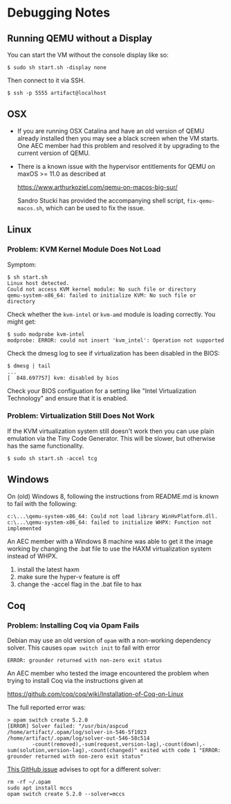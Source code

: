 # Debugging Notes

## Running QEMU without a Display

You can start the VM without the console display like so:

```
$ sudo sh start.sh -display none
```

Then connect to it via SSH.

```
$ ssh -p 5555 artifact@localhost
```

## OSX

- If you are running OSX Catalina and have an old version of QEMU already
  installed then you may see a black screen when the VM starts. One AEC member
  had this problem and resolved it by upgrading to the current version of QEMU.

- There is a known issue with the hypervisor entitlements for QEMU on
  maxOS >= 11.0 as described at

  https://www.arthurkoziel.com/qemu-on-macos-big-sur/

  Sandro Stucki has provided the accompanying shell script,
  `fix-qemu-macos.sh`, which can be used to fix the issue.

## Linux

### Problem: KVM Kernel Module Does Not Load

Symptom:
```
$ sh start.sh
Linux host detected.
Could not access KVM kernel module: No such file or directory
qemu-system-x86_64: failed to initialize KVM: No such file or directory
```

Check whether the `kvm-intel` or `kvm-amd` module is loading correctly.
You might get:
```
$ sudo modprobe kvm-intel
modprobe: ERROR: could not insert 'kvm_intel': Operation not supported
```

Check the dmesg log to see if virtualization has been disabled in the BIOS:
```
$ dmesg | tail
...
[  848.697757] kvm: disabled by bios
```

Check your BIOS configuation for a setting like "Intel Virtualization
Technology" and ensure that it is enabled.

### Problem: Virtualization Still Does Not Work

If the KVM virtualization system still doesn't work then you can use plain
emulation via the Tiny Code Generator. This will be slower, but otherwise has
the same functionality.

```
$ sudo sh start.sh -accel tcg
```

## Windows

On (old) Windows 8, following the instructions from README.md is known to fail
with the following:

```
c:\...\qemu-system-x86_64: Could not load library WinHvPlatform.dll.
c:\...\qemu-system-x86_64: failed to initialize WHPX: Function not implemented
```

An AEC member with a Windows 8 machine was able to get it the image working by
changing the .bat file to use the HAXM virtualization system instead of WHPX.

1. install the latest haxm
2. make sure the hyper-v feature is off
3. change the -accel flag in the .bat file to hax

## Coq

### Problem: Installing Coq via Opam Fails

Debian may use an old version of `opam` with a non-working dependency solver.
This causes `opam switch init` to fail with error

```
ERROR: grounder returned with non-zero exit status
```

An AEC member who tested the image encountered the problem when trying to
install Coq via the instructions given at

https://github.com/coq/coq/wiki/Installation-of-Coq-on-Linux

The full reported error was:

```
> opam switch create 5.2.0
[ERROR] Solver failed: "/usr/bin/aspcud /home/artifact/.opam/log/solver-in-546-5f1023 /home/artifact/.opam/log/solver-out-546-58c514
        -count(removed),-sum(request,version-lag),-count(down),-sum(solution,version-lag),-count(changed)" exited with code 1 "ERROR: grounder returned with non-zero exit status"
```

[This GitHub issue](https://github.com/ocaml/opam/issues/3827) advises to opt
for a different solver:

```
rm -rf ~/.opam
sudo apt install mccs
opam switch create 5.2.0 --solver=mccs
```
